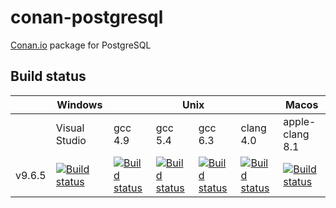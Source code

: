 
# conan-postgresql

[Conan.io](https://conan.io) package for PostgreSQL


## Build status

<table>
    <thead>
        <tr>
            <th></th>
            <th>Windows</th>
            <th colspan="4">Unix</th>
            <th>Macos</th>
        </tr>
    </thead>
    <tr>
        <td></td>
        <td>Visual Studio</td>
        <td>gcc 4.9</td>
        <td>gcc 5.4</td>
        <td>gcc 6.3</td>
        <td>clang 4.0</td>
        <td>apple-clang 8.1</td>
    </tr>
    <tr>
        <td>v9.6.5</td>
        <td><a href="https://ci.appveyor.com/project/jgsogo/conan-postgresql"><img src="https://ci.appveyor.com/api/projects/status/betl3gxaxprtqd1h?svg=true" alt="Build status"/></a></td>        
        <td><a href="https://travis-ci.org/jgsogo/conan-postgresql"><img src="https://travis-matrix-badges.herokuapp.com/repos/jgsogo/conan-postgresql/branches/master/1" alt="Build status"/></a></td>
        <td><a href="https://travis-ci.org/jgsogo/conan-postgresql"><img src="https://travis-matrix-badges.herokuapp.com/repos/jgsogo/conan-postgresql/branches/master/2" alt="Build status"/></a></td>
        <td><a href="https://travis-ci.org/jgsogo/conan-postgresql"><img src="https://travis-matrix-badges.herokuapp.com/repos/jgsogo/conan-postgresql/branches/master/3" alt="Build status"/></a></td>
        <td><a href="https://travis-ci.org/jgsogo/conan-postgresql"><img src="https://travis-matrix-badges.herokuapp.com/repos/jgsogo/conan-postgresql/branches/master/4" alt="Build status"/></a></td>
        <td><a href="https://travis-ci.org/jgsogo/conan-postgresql"><img src="https://travis-matrix-badges.herokuapp.com/repos/jgsogo/conan-postgresql/branches/master/5" alt="Build status"/></a></td>
    </tr>
</table>

